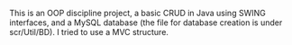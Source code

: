 This is an OOP discipline project, a basic CRUD in Java using SWING interfaces, and a MySQL database (the file for database creation is under scr/Util/BD).
I tried to use a MVC structure. 
